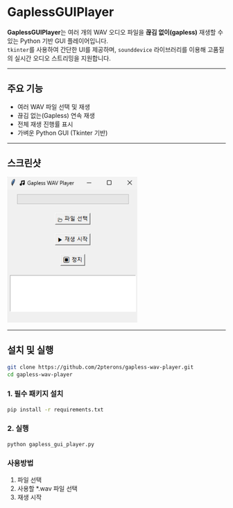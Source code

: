 # GaplessGUIPlayer

**GaplessGUIPlayer**는 여러 개의 WAV 오디오 파일을 **끊김 없이(gapless)** 재생할 수 있는 Python 기반 GUI 플레이어입니다.  
`tkinter`를 사용하여 간단한 UI를 제공하며, `sounddevice` 라이브러리를 이용해 고품질의 실시간 오디오 스트리밍을 지원합니다.

---

## 주요 기능

- 여러 WAV 파일 선택 및 재생
- 끊김 없는(Gapless) 연속 재생
- 전체 재생 진행률 표시
- 가벼운 Python GUI (Tkinter 기반)

---

## 스크린샷

<img src="screenshot.png" width="300" alt="Gapless GUI Player Screenshot">

---

## 설치 및 실행

```bash
git clone https://github.com/2pterons/gapless-wav-player.git
cd gapless-wav-player
```

### 1. 필수 패키지 설치

```bash
pip install -r requirements.txt
```

### 2. 실행
```bash
python gapless_gui_player.py
```

### 사용방법
1. 파일 선택
2. 사용할 *.wav 파일 선택
3. 재생 시작
